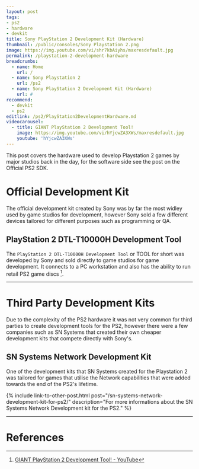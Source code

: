 ```yaml
---
layout: post
tags: 
- ps2
- hardware
- devkit
title: Sony PlayStation 2 Development Kit (Hardware)
thumbnail: /public/consoles/Sony Playstation 2.png
image: https://img.youtube.com/vi/shr7kbAiyhs/maxresdefault.jpg
permalink: /playstation-2-development-hardware
breadcrumbs:
  - name: Home
    url: /
  - name: Sony Playstation 2
    url: /ps2
  - name: Sony PlayStation 2 Development Kit (Hardware)
    url: #
recommend: 
  - devkit
  - ps2
editlink: /ps2/PlayStation2DevelopmentHardware.md
videocarousel:
  - title: GIANT PlayStation 2 Development Tool!
    image: https://img.youtube.com/vi/hYjcwZA3XWs/maxresdefault.jpg
    youtube: 'hYjcwZA3XWs'
---
```

This post covers the hardware used to develop Playstation 2 games by major studios back in the day, for the software side see the post on the Official PS2 SDK.

# Official Development Kit
The official development kit created by Sony was by far the most widley used by game studios for development, however Sony sold a few different devices tailored for different purposes such as programming or QA.

## PlayStation 2 DTL-T10000H Development Tool
The `PlayStation 2 DTL-T10000H Development Tool` or TOOL for short was developed by Sony and sold directly to game studios for game development. 
It connects to a PC workstation and also has the ability to run retail PS2 game discs [^1].

---
# Third Party Development Kits
Due to the complexity of the PS2 hardware it was not very common for third parties to create development tools for the PS2, however there were a few companies such as SN Systems that created their own cheaper development kits that compete directly with Sony's.

## SN Systems Network Development Kit
One of the development kits that SN Systems created for the Playstation 2 was tailored for games that utilise the Network capabilities that were added towards the end of the PS2's lifetime.

{% include link-to-other-post.html post="/sn-systems-network-development-kit-for-ps2/" description="For more informations about the SN Systems Network Development kit for the PS2." %}

---
# References
[^1]: [GIANT PlayStation 2 Development Tool! - YouTube](https://www.youtube.com/watch?v=hYjcwZA3XWs)
